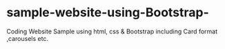 # sample-website-using-Bootstrap-
Coding Website Sample using html, css &amp; Bootstrap including Card format ,carousels etc.
